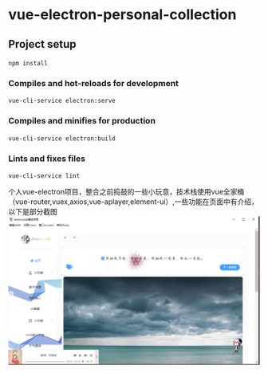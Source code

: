 # vue-electron-personal-collection

## Project setup
```
npm install
```

### Compiles and hot-reloads for development
```
vue-cli-service electron:serve
```

### Compiles and minifies for production
```
vue-cli-service electron:build
```

### Lints and fixes files
```
vue-cli-service lint
```

个人vue-electron项目，整合之前捣鼓的一些小玩意，技术栈使用vue全家桶（vue-router,vuex,axios,vue-aplayer,element-ui）,一些功能在页面中有介绍，以下是部分截图
![introduction1](https://github.com/Areocrystal/vue-electron-personal-collection/blob/master/introduction/1.PNG "首页")
